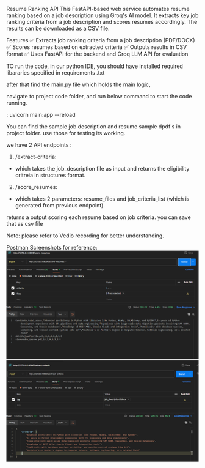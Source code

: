 Resume Ranking API
This FastAPI-based web service automates resume ranking based on a job description using Groq's AI model. It extracts key job ranking criteria from a job description and scores resumes accordingly. The results can be downloaded as a CSV file.

Features
✅ Extracts job ranking criteria from a job description (PDF/DOCX)
✅ Scores resumes based on extracted criteria
✅ Outputs results in CSV format
✅ Uses FastAPI for the backend and Groq LLM API for evaluation


TO run the code, in our python IDE, you should have installed required libararies specified in requirements .txt

after that find the main.py file which holds the main logic,

navigate to project code folder, and run below command to start the code running.

: uvicorn main:app --reload


You can find the sample job description and resume sample dpdf s in project folder.
use those for testing its working.


we have 2 API endpoints :

1) /extract-criteria:
* which takes the job_description file as input and returns the eligibility critreia in structures format.

2) /score_resumes:
* which takes 2 parameters: resume_files and job_criteria_list (which is generated from previous endpoint).

returns a output scoring each resume based on job criteria. you can save that as csv file 

Note: please refer to Vedio recording for better understanding.


Postman Screenshots for reference:
![alt text](image-1.png)
![alt text](image-2.png)
